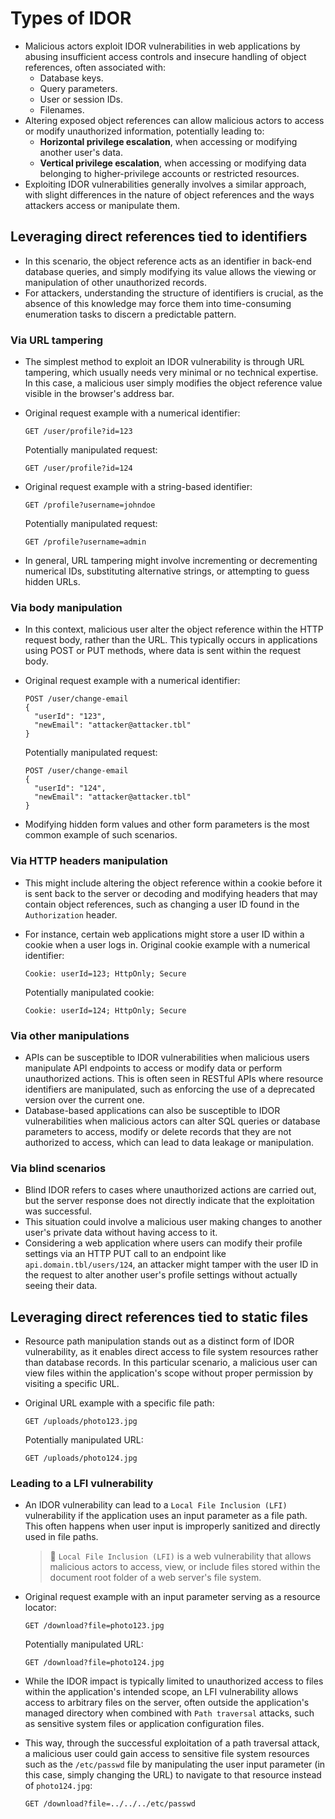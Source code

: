 # Types of IDOR

* Malicious actors exploit IDOR vulnerabilities in web applications by abusing insufficient access controls and insecure handling of object references, often associated with:
  * Database keys.
  * Query parameters.
  * User or session IDs.
  * Filenames.
* Altering exposed object references can allow malicious actors to access or modify unauthorized information, potentially leading to:
  * **Horizontal privilege escalation**, when accessing or modifying another user's data.
  * **Vertical privilege escalation**, when accessing or modifying data belonging to higher-privilege accounts or restricted resources.
* Exploiting IDOR vulnerabilities generally involves a similar approach, with slight differences in the nature of object references and the ways attackers access or manipulate them.

## Leveraging direct references tied to identifiers

* In this scenario, the object reference acts as an identifier in back-end database queries, and simply modifying its value allows the viewing or manipulation of other unauthorized records.
* For attackers, understanding the structure of identifiers is crucial, as the absence of this knowledge may force them into time-consuming enumeration tasks to discern a predictable pattern.

### Via URL tampering

* The simplest method to exploit an IDOR vulnerability is through URL tampering, which usually needs very minimal or no technical expertise. In this case, a malicious user simply modifies the object reference value visible in the browser's address bar.
* Original request example with a numerical identifier:

  ```http
  GET /user/profile?id=123
  ```

  Potentially manipulated request:

  ```http
  GET /user/profile?id=124
  ```

* Original request example with a string-based identifier:

  ```http
  GET /profile?username=johndoe
  ```

  Potentially manipulated request:

  ```http
  GET /profile?username=admin
  ```

* In general, URL tampering might involve incrementing or decrementing numerical IDs, substituting alternative strings, or attempting to guess hidden URLs.

### Via body manipulation

* In this context, malicious user alter the object reference within the HTTP request body, rather than the URL. This typically occurs in applications using POST or PUT methods, where data is sent within the request body.
* Original request example with a numerical identifier:

  ```text
  POST /user/change-email
  {
    "userId": "123",
    "newEmail": "attacker@attacker.tbl"
  }
  ```

  Potentially manipulated request:

  ```text
  POST /user/change-email
  {
    "userId": "124",
    "newEmail": "attacker@attacker.tbl"
  }
  ```

* Modifying hidden form values and other form parameters is the most common example of such scenarios.

### Via HTTP headers manipulation

* This might include altering the object reference within a cookie before it is sent back to the server or decoding and modifying headers that may contain object references, such as changing a user ID found in the `Authorization` header.
* For instance, certain web applications might store a user ID within a cookie when a user logs in. Original cookie example with a numerical identifier:

  ```http
  Cookie: userId=123; HttpOnly; Secure
  ```

  Potentially manipulated cookie:

  ```http
  Cookie: userId=124; HttpOnly; Secure
  ```

### Via other manipulations

* APIs can be susceptible to IDOR vulnerabilities when malicious users manipulate API endpoints to access or modify data or perform unauthorized actions. This is often seen in RESTful APIs where resource identifiers are manipulated, such as enforcing the use of a deprecated version over the current one.
* Database-based applications can also be susceptible to IDOR vulnerabilities when malicious actors can alter SQL queries or database parameters to access, modify or delete records that they are not authorized to access, which can lead to data leakage or manipulation.

### Via blind scenarios

* Blind IDOR refers to cases where unauthorized actions are carried out, but the server response does not directly indicate that the exploitation was successful.
* This situation could involve a malicious user making changes to another user's private data without having access to it.
* Considering a web application where users can modify their profile settings via an HTTP PUT call to an endpoint like `api.domain.tbl/users/124`, an attacker might tamper with the user ID in the request to alter another user's profile settings without actually seeing their data.

## Leveraging direct references tied to static files

* Resource path manipulation stands out as a distinct form of IDOR vulnerability, as it enables direct access to file system resources rather than database records. In this particular scenario, a malicious user can view files within the application's scope without proper permission by visiting a specific URL.
* Original URL example with a specific file path:

  ```url
  GET /uploads/photo123.jpg
  ```

  Potentially manipulated URL:

  ```url
  GET /uploads/photo124.jpg
  ```

### Leading to a LFI vulnerability

* An IDOR vulnerability can lead to a `Local File Inclusion (LFI)` vulnerability if the application uses an input parameter as a file path. This often happens when user input is improperly sanitized and directly used in file paths.
  > :older_man: `Local File Inclusion (LFI)` is a web vulnerability that allows malicious actors to access, view, or include files stored within the document root folder of a web server's file system.

* Original request example with an input parameter serving as a resource locator:

  ```url
  GET /download?file=photo123.jpg
  ```

  Potentially manipulated URL:

  ```url
  GET /download?file=photo124.jpg
  ```

* While the IDOR impact is typically limited to unauthorized access to files within the application's intended scope, an LFI vulnerability allows access to arbitrary files on the server, often outside the application's managed directory when combined with `Path traversal` attacks, such as sensitive system files or application configuration files.
* This way, through the successful exploitation of a path traversal attack, a malicious user could gain access to sensitive file system resources such as the `/etc/passwd` file by manipulating the user input parameter (in this case, simply changing the URL) to navigate to that resource instead of `photo124.jpg`:

  ```url
  GET /download?file=../../../etc/passwd
  ```
